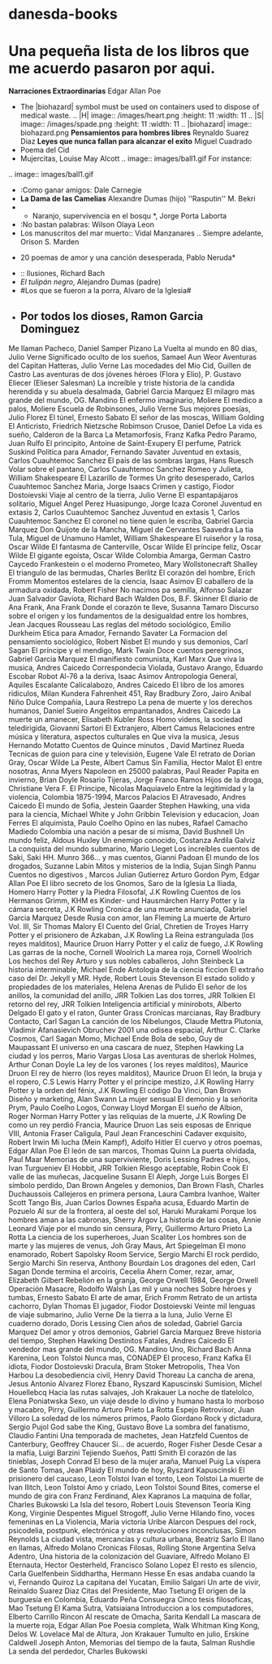 # danesda-books
Una pequeña lista de los libros que me acuerdo pasaron por aqui.
=================================================================
**Narraciones Extraordinarias** Edgar Allan Poe
- The |biohazard| symbol must be used on containers used to dispose of medical waste.
.. |H| image:: /images/heart.png
   :height: 11
   :width: 11
.. |S| image:: /images/spade.png
   :height: 11
   :width: 11
 .. |biohazard| image:: biohazard.png 
**Pensamientos para hombres libres** Reynaldo Suarez Diaz
**Leyes que nunca fallan para alcanzar el exito** Miguel Cuadrado
- Poema del Cid
- Mujercitas, Louise May Alcott 
.. image:: images/ball1.gif
For instance:

.. image:: images/ball1.gif 
- :Como ganar amigos: Dale Carnegie
- **La Dama de las Camelias** Alexandre Dumas (hijo)
''Rasputin'' M. Bekri
 - * Naranjo, supervivencia en el bosqu *, Jorge Porta Laborta
- :No bastan palabras: Wilson Olaya Leon
- Los manuscritos del mar muerto:: Vidal Manzanares
 .. Siempre adelante, Orison S. Marden
 * 20 poemas de amor y una canción desesperada, Pablo Neruda*
- :: Ilusiones, Richard Bach
- *El tulipán negro*, Alejandro Dumas (padre)
- #Los que se fueron a la porra, Alvaro de la Iglesia#
- ## Por todos los dioses, Ramon Garcia Dominguez
Me llaman Pacheco, Daniel Samper Pizano
La Vuelta al mundo en 80 dias, Julio Verne
Significado oculto de los sueños, Samael Aun Weor
Aventuras del Capitan Hatteras, Julio Verne
Las mocedades del Mio Cid, Guillen de Castro
Las aventuras de dos jóvenes héroes (Flora y Elio), P. Gustavo Eliecer (Elieser Salesman)
La increíble y triste historia de la candida herendida y su abuela desalmada, Gabriel Garcia Marquez
El milagro mas grande del mundo, OG. Mandino
El enfermo imaginario, Moliere
El medico a palos, Moliere
Escuela de Robinsones, Julio Verne
Sus mejores poesías, Julio Florez
El túnel, Ernesto Sabato
El señor de las moscas, William Golding
El Anticristo, Friedrich Nietzsche
Robimson Crusoe, Daniel Defoe
La vida es sueño, Calderon de la Barca
La Metamorfosis, Franz Kafka
Pedro Paramo, Juan Rulfo
El principito, Antoine de Saint-Exupery
El perfume, Patrick Suskind
Politica para Amador, Fernando Savater
Juventud en extasis, Carlos Cuauhtemoc Sanchez
El país de las sombras largas, Hans Ruesch
Volar sobre el pantano, Carlos Cuauhtemoc Sanchez
Romeo y Julieta, William Shakespeare
El Lazarillo de Tormes
Un grito desesperado, Carlos Cuauhtemoc Sanchez
Maria, Jorge Isaacs
Crimen y castigo, Fiodor Dostoievski
Viaje al centro de la tierra, Julio Verne
El espantapájaros solitario, Miguel Angel Perez
Huasipungo, Jorge Icaza Coronel
Juventud en extasis 2, Carlos Cuauhtemoc Sanchez
Juventud en extasis 1, Carlos Cuauhtemoc Sanchez
El coronel no tiene quien le escriba, Gabriel Garcia Marquez
Don Quijote de la Mancha, Miguel de Cervantes Saavedra
La tia Tula, Miguel de Unamuno
Hamlet, William Shakespeare
El ruiseñor y la rosa, Oscar Wilde
El fantasma de Canterville,  Oscar Wilde
El príncipe feliz, Oscar Wilde
El gigante egoísta, Oscar Wilde
Colombia Amarga, German Castro Caycedo
Frankestein o el moderno Prometeo, Mary Wollstonecraft Shalley
El triangulo de las bermudas, Charles Berlitz
El corazón del hombre, Erich Fromm
Momentos estelares de la ciencia, Isaac Asimov
El caballero de la armadura oxidada, Robert Fisher
No nacimos pa semilla, Alfonso Salazar
Juan Salvador Gaviota, Richard Bach
Walden Dos, B.F. Skinner
El diario de Ana Frank, Ana Frank
Donde el corazón te lleve, Susanna Tamaro
Discurso sobre el origen y los fundamentos de la desigualdad entre los hombres, Jean Jacques Rousseau
Las reglas del método sociológico, Emilio Durkheim
Etica para Amador, Fernando Savater
La Formacion del pensamiento sociológico, Robert Nisbet
El mundo y sus demonios, Carl Sagan
El príncipe y el mendigo, Mark Twain
Doce cuentos peregrinos, Gabriel Garcia Marquez
El manifiesto comunista, Karl Marx
Que viva la musica, Andres Caicedo
Correspondecia Violada, Gustavo Arango, Eduardo Escobar
Robot Al-76 a la deriva, Isaac Asimov
Antropologia General, Aquiles Escalante
Calicalabozo, Andres Caicedo
El libro de los amores ridiculos, Milan Kundera
Fahrenheit 451, Ray Bradbury
Zoro, Jairo Anibal Niño
Dulce Compañía, Laura Restrepo
La pena de muerte y los derechos humanos, Daniel Sueiro
Angelitos empantanados, Andres Caicedo
La muerte un amanecer, Elisabeth Kubler Ross
Homo videns, la sociedad teledirigida, Giovanni Sartori
El Extranjero, Albert Camus
Relaciones entre música y literatura, aspectos culturales en Que viva la musica, Jesus Hernando Motatto
Cuentos de Quince minutos , David Martinez Rueda
Tecnicas de guion para cine y televisión, Eugene Vale
El retrato de Dorian Gray, Oscar Wilde
La Peste, Albert Camus
Sin Familia, Hector Malot
El entre nosotras, Anna Myers
Napoleon en 25000 palabras, Paul Reader
Papita en invierno, Brian Doyle
Rosario Tijeras, Jorge Franco Ramos
Hijos de la droga, Christiane Vera F.
El Principe, Nicolas Maquiavelo
Entre la legitimidad y la violencia, Colombia 1875-1994, Marcos Palacios
El Atravesado, Andres Caicedo
El mundo de Sofia, Jestein Gaarder
Stephen Hawking, una vida para la ciencia, Michael White y John Gribbin
Television y educacion, Joan Ferres
El alquimista, Paulo Coelho
Opino en las nubes, Rafael Camacho Madiedo
Colombia una nación a pesar de si misma, David Bushnell
Un mundo feliz, Aldous Huxley
Un enemigo conocido, Costanza Ardila Galviz
La conquista del mundo submarino, Mario Lleget
Los increíbles cuentos de Saki, Saki HH. Munro
366… y mas cuentos, Gianni Padoan
El mundo de los drogados, Suzanne Labin
Mitos y misterios de la India, Sujan Singh Pannu
Cuentos no digestivos , Marcos Julian Gutierrez
Arturo Gordon Pym, Edgar Allan Poe
El libro secreto de los Gnomos, Saro de la Iglesia
La Iliada, Homero 
Harry Potter y la Piedra Filosofal, J.K Rowling
Cuentos de los Hermanos Grimm, KHM es Kinder- und Hausmärchen
Harry Potter y la cámara secreta, J.K Rowling
Cronica de una muerte anunciada, Gabriel Garcia Marquez
Desde Rusia con amor, Ian Fleming
La muerte de Arturo Vol. III, Sir Thomas Malory
El Cuento del Grial, Chretien de Troyes
Harry Potter y el prisionero de Azkaban, J.K Rowling
La Reina estrangulada (los reyes malditos), Maurice Druon
Harry Potter y el caliz de fuego, J.K Rowling
Las garras de la noche, Cornell Woolrich
La marea roja, Cornell Woolrich
Los hechos del Rey Arturo y sus nobles caballeros, John Steinbeck
La historia interminable, Michael Ende
Antologia de la ciencia ficcion
El extraño caso del Dr. Jekyll y MR. Hyde, Robert Louis Stevenson
El estado solido y propiedades de los materiales, Helena Arenas de Pulido
El señor de los anillos, la comunidad del anillo, JRR Tolkien
Las dos torres, JRR Tolkien
El retorno del rey, JRR Tolkien
Inteligencia artificial y minirobots, Alberto Delgado
El gato y el raton, Gunter Grass
Cronicas marcianas, Ray Bradbury
Contacto, Carl Sagan
La canción de los Nibelungos, Claude Mettra
Plutonia, Vladimir Afanasievich Obruchev
2001 una odisea espacial, Arthur C. Clarke
Cosmos, Carl Sagan
Momo, Michael Ende
Bola de sebo, Guy de Maupassant
El universo en una cascara de nuez, Stephen Hawking
La ciudad y los perros, Mario Vargas Llosa
Las aventuras de sherlok Holmes, Arthur Conan Doyle
La ley de los varones ( los reyes malditos), Maurice Druon
El rey de hierro (los reyes malditos), Maurice Druon
El león, la bruja y el ropero, C.S Lewis
Harry Potter y el príncipe mestizo, J.K Rowling
Harry Potter y la orden del fénix, J.K Rowling
El código Da Vinci, Dan Brown
Diseño y marketing, Alan Swann
La mujer sensual
El demonio y la señorita Prym, Paulo Coelho
Logos, Conway Lloyd Morgan
El sueño de Albion, Roger Norman
Harry Potter y las reliquias de la muerte, J.K Rowling
De como un rey perdió Francia, Maurice Druon
Las seis esposas de Enrique VIII, Antonia Fraser
Caligula, Paul Jean Franceschini
Cadaver exquisito, Robert Irwin
Mi lucha (Mein Kampf), Adolfo Hitler
El cuervo y otros poemas, Edgar Allan Poe
El león de san marcos, Thomas Quinn
La puerta olvidada, Paul Maar
Memorias de una superviviente, Doris Lessing
Padres e hijos, Ivan Turgueniev
El Hobbit, JRR Tolkien
Riesgo aceptable, Robin Cook
El valle de las muñecas, Jacqueline Susann
El Aleph, Jorge Luis Borges
El símbolo perdido, Dan Brown
Angeles y demonios, Dan Brown
Flash, Charles Duchaussois
Callejeros en primera persona, Laura Cambra
Ivanhoe, Walter Scott
Tango Bis, Juan Carlos Downes
España acusa, Eduardo Martin de Pozuelo
Al sur de la frontera, al oeste del sol, Haruki Murakami
Porque los hombres aman a las cabronas, Sherry Argov
La historia de las cosas, Annie Leonard
Viaje por el mundo sin censura, Pirry, Guillermo Arturo Prieto La Rotta
La ciencia de los superheroes, Juan Scaliter
Los hombres son de marte y las mujeres de venus, Joh Gray
Maus, Art Spiegelman
El mono enamorado, Robert Sapolsky
Room Service, Sergio Marchi
El rock perdido, Sergio Marchi
Sin reserva, Anthony Bourdain
Los dragones del eden, Carl Sagan
Donde termina el arcoiris, Cecelia Ahern
Comer, rezar, amar, Elizabeth Gilbert
Rebelión en la granja, George Orwell
1984, George Orwell
Operación Masacre, Rodolfo Walsh
Las mil y una noches
Sobre héroes y tumbas, Ernesto Sabato
El arte de amar, Erich Fromm
Retrato de un artista cachorro, Dylan Thomas
El jugador, Fiodor Dostoievski
Veinte mil lenguas de viaje submarino, Julio Verne
De la tierra a la luna, Julio Verne
El cuaderno dorado, Doris Lessing
Cien años de soledad, Gabriel Garcia Marquez
Del amor y otros demonios, Gabriel Garcia Marquez
Breve historia del tiempo, Stephen Hawking
Destinitos Fatales, Andres Caicedo
El vendedor mas grande del mundo, OG. Mandino
Uno, Richard Bach
Anna Karenina, Leon Tolstoi
Nunca mas, CONADEP
El proceso, Franz Kafka
El idiota, Fiodor Dostoievski
Dracula, Bram Stoker
Metropolis, Thea Von Harbou
La desobediencia civil, Henry David Thoreau
La cancha de arena, Jesus Antonio Alvarez Florez
Ebano, Ryszard Kapuscinski
Sumision, Michel Houellebcq
Hacia las rutas salvajes, Joh Krakauer
La noche de tlatelolco, Elena Poniatwska
Sexo, un viaje desde lo divino y humano hasta lo morboso y macabro, Pirry, Guillermo Arturo Prieto La Rotta
Espejo Retrovisor, Juan Villoro
La soledad de los números primos, Paolo Giordano
Rock y dictadura, Sergio Pujol
God sabe the King, Gustavo Bove
La sombra del fanatismo, Claudio Fantini
Una temporada de machetes, Jean Hatzfeld
Cuentos de Canterbury, Geoffrey Chaucer
Si… de acuerdo, Roger Fisher
Desde Cesar a la mafia, Luigi Barzini
Tejiendo Sueños, Patti Smith
El corazón de las tinieblas, Joseph Conrad
El beso de la mujer araña, Manuel Puig
La víspera de Santo Tomas, Jean Plaidy
El mundo de hoy, Ryszard Kapuscinski
El prisionero del caucaso, Leon Tolstoi
Ivan el tonto, Leon Tolstoi
La muerte de Ivan Ilitch, Leon Tolstoi
Amo y criado, Leon Tolstoi
Sound Bites, comerse el mundo de gira con Franz Ferdinand, Alex Kapranos
La maquina de follar, Charles Bukowski
La Isla del tesoro, Robert Louis Stevenson
Teoria King Kong, Virginie Despentes
Miguel Strogoff, Julio Verne
Hilando fino, voces femeninas en La Violencia, Maria victoria Uribe Alarcon
Despues del rock, psicodelia, postpunk, electrónica y  otras revoluciones inconclusas, Simon Reynolds
La ciudad vista, mercancías y cultura urbana, Beatriz Sarlo
El llano en llamas, Alfredo Molano
Cronicas Filosas, Rolling Stone Argentina
Selva Adentro, Una historia de la colonización del Guaviare, Alfredo Molano
El Eternauta, Hector Oesterheld, Francisco Solano Lopez
El resto es silencio, Carla Guelfenbein
Siddhartha, Hermann Hesse
En esas andaba cuando la vi, Fernando Quiroz
La capitana del Yucatan, Emilio Salgari
Un arte de vivir, Reinaldo Suarez Diaz
Citas del Presidente, Mao Tsetung
El origen de la burguesía en Colombia, Eduardo Peña Consuegra
Cinco tesis filosoficas, Mao Tsetung
El Kama Sutra, Vatsiaiana 
Introduccion a los computadores, Elberto Carrillo Rincon 
Al rescate de Omacha, Sarita Kendall
La mascara de la muerte roja, Edgar Allan Poe
Poesia completa, Walk Whitman
King Kong, Delos W. Lovelace
Mal de Altura, Jon Krakauer
Tumulto en julio, Erskine Caldwell
Joseph Anton, Memorias del tiempo de la fauta, Salman Rushdie
La senda del perdedor, Charles Bukowski
